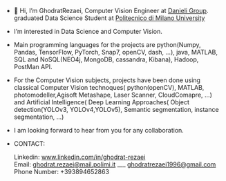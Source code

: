 -  👋 Hi, I’m GhodratRezaei, Computer Vision Engineer at [Danieli Group](https://www.danieli.com/). graduated Data Science Student at [Politecnico di Milano University](https://www.polimi.it/)
-  I’m interested in Data Science and Computer Vision.
-  Main programming languages for the projects are python(Numpy, Pandas, TensorFlow, PyTorch, Snap7, openCV, dash, ...), java, MATLAB, SQL and NoSQL(NEO4j,
MongoDB, cassandra, Kibana), Hadoop, PostMan API.
-  For the Computer Vision subjects, projects have been done using classical Computer Vision technoques( python(openCV),
MATLAB, photomodeller,Agisoft Metashape, Laser Scanner, CloudComapre, ...) and Artificial Intelligence( Deep Learning Approaches( Object detection(YOLOv3, YOLOv4,YOLOv5),
Semantic segmentation, instance segmentation, ...)
-  I am looking forward to hear from you for any collaboration.

-   CONTACT: 

      Linkedin:  www.linkedin.com/in/ghodrat-rezaei       
      Email:  ghodrat.rezaei@mail.polimi.it  ___  ghodratrezaei1996@gmail.com  
      Phone Number:   +393894652863
